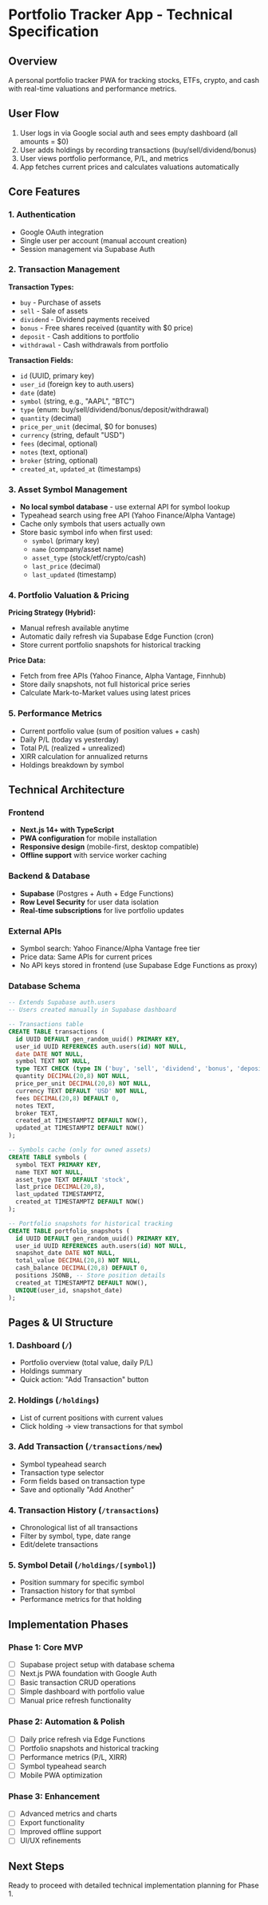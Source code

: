 # Portfolio Tracker App - Technical Specification

## Overview
A personal portfolio tracker PWA for tracking stocks, ETFs, crypto, and cash with real-time valuations and performance metrics.

## User Flow
1. User logs in via Google social auth and sees empty dashboard (all amounts = $0)
2. User adds holdings by recording transactions (buy/sell/dividend/bonus)
3. User views portfolio performance, P/L, and metrics
4. App fetches current prices and calculates valuations automatically

## Core Features

### 1. Authentication
- Google OAuth integration
- Single user per account (manual account creation)
- Session management via Supabase Auth

### 2. Transaction Management
**Transaction Types:**
- `buy` - Purchase of assets
- `sell` - Sale of assets  
- `dividend` - Dividend payments received
- `bonus` - Free shares received (quantity with $0 price)
- `deposit` - Cash additions to portfolio
- `withdrawal` - Cash withdrawals from portfolio

**Transaction Fields:**
- `id` (UUID, primary key)
- `user_id` (foreign key to auth.users)
- `date` (date)
- `symbol` (string, e.g., "AAPL", "BTC")
- `type` (enum: buy/sell/dividend/bonus/deposit/withdrawal)
- `quantity` (decimal)
- `price_per_unit` (decimal, $0 for bonuses)
- `currency` (string, default "USD")
- `fees` (decimal, optional)
- `notes` (text, optional)
- `broker` (string, optional)
- `created_at`, `updated_at` (timestamps)

### 3. Asset Symbol Management
- **No local symbol database** - use external API for symbol lookup
- Typeahead search using free API (Yahoo Finance/Alpha Vantage)
- Cache only symbols that users actually own
- Store basic symbol info when first used:
  - `symbol` (primary key)
  - `name` (company/asset name)
  - `asset_type` (stock/etf/crypto/cash)
  - `last_price` (decimal)
  - `last_updated` (timestamp)

### 4. Portfolio Valuation & Pricing
**Pricing Strategy (Hybrid):**
- Manual refresh available anytime
- Automatic daily refresh via Supabase Edge Function (cron)
- Store current portfolio snapshots for historical tracking

**Price Data:**
- Fetch from free APIs (Yahoo Finance, Alpha Vantage, Finnhub)
- Store daily snapshots, not full historical price series
- Calculate Mark-to-Market values using latest prices

### 5. Performance Metrics
- Current portfolio value (sum of position values + cash)
- Daily P/L (today vs yesterday)
- Total P/L (realized + unrealized)
- XIRR calculation for annualized returns
- Holdings breakdown by symbol

## Technical Architecture

### Frontend
- **Next.js 14+ with TypeScript**
- **PWA configuration** for mobile installation
- **Responsive design** (mobile-first, desktop compatible)
- **Offline support** with service worker caching

### Backend & Database
- **Supabase** (Postgres + Auth + Edge Functions)
- **Row Level Security** for user data isolation
- **Real-time subscriptions** for live portfolio updates

### External APIs
- Symbol search: Yahoo Finance/Alpha Vantage free tier
- Price data: Same APIs for current prices
- No API keys stored in frontend (use Supabase Edge Functions as proxy)

### Database Schema

```sql
-- Extends Supabase auth.users
-- Users created manually in Supabase dashboard

-- Transactions table
CREATE TABLE transactions (
  id UUID DEFAULT gen_random_uuid() PRIMARY KEY,
  user_id UUID REFERENCES auth.users(id) NOT NULL,
  date DATE NOT NULL,
  symbol TEXT NOT NULL,
  type TEXT CHECK (type IN ('buy', 'sell', 'dividend', 'bonus', 'deposit', 'withdrawal')) NOT NULL,
  quantity DECIMAL(20,8) NOT NULL,
  price_per_unit DECIMAL(20,8) NOT NULL,
  currency TEXT DEFAULT 'USD' NOT NULL,
  fees DECIMAL(20,8) DEFAULT 0,
  notes TEXT,
  broker TEXT,
  created_at TIMESTAMPTZ DEFAULT NOW(),
  updated_at TIMESTAMPTZ DEFAULT NOW()
);

-- Symbols cache (only for owned assets)
CREATE TABLE symbols (
  symbol TEXT PRIMARY KEY,
  name TEXT NOT NULL,
  asset_type TEXT DEFAULT 'stock',
  last_price DECIMAL(20,8),
  last_updated TIMESTAMPTZ,
  created_at TIMESTAMPTZ DEFAULT NOW()
);

-- Portfolio snapshots for historical tracking
CREATE TABLE portfolio_snapshots (
  id UUID DEFAULT gen_random_uuid() PRIMARY KEY,
  user_id UUID REFERENCES auth.users(id) NOT NULL,
  snapshot_date DATE NOT NULL,
  total_value DECIMAL(20,8) NOT NULL,
  cash_balance DECIMAL(20,8) DEFAULT 0,
  positions JSONB, -- Store position details
  created_at TIMESTAMPTZ DEFAULT NOW(),
  UNIQUE(user_id, snapshot_date)
);
```

## Pages & UI Structure

### 1. Dashboard (`/`)
- Portfolio overview (total value, daily P/L)
- Holdings summary
- Quick action: "Add Transaction" button

### 2. Holdings (`/holdings`)
- List of current positions with current values
- Click holding → view transactions for that symbol

### 3. Add Transaction (`/transactions/new`)
- Symbol typeahead search
- Transaction type selector
- Form fields based on transaction type
- Save and optionally "Add Another"

### 4. Transaction History (`/transactions`)
- Chronological list of all transactions
- Filter by symbol, type, date range
- Edit/delete transactions

### 5. Symbol Detail (`/holdings/[symbol]`)
- Position summary for specific symbol
- Transaction history for that symbol
- Performance metrics for that holding

## Implementation Phases

### Phase 1: Core MVP
- [ ] Supabase project setup with database schema
- [ ] Next.js PWA foundation with Google Auth
- [ ] Basic transaction CRUD operations
- [ ] Simple dashboard with portfolio value
- [ ] Manual price refresh functionality

### Phase 2: Automation & Polish
- [ ] Daily price refresh via Edge Functions
- [ ] Portfolio snapshots and historical tracking
- [ ] Performance metrics (P/L, XIRR)
- [ ] Symbol typeahead search
- [ ] Mobile PWA optimization

### Phase 3: Enhancement
- [ ] Advanced metrics and charts
- [ ] Export functionality
- [ ] Improved offline support
- [ ] UI/UX refinements

## Next Steps
Ready to proceed with detailed technical implementation planning for Phase 1.
